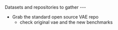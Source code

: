 Datasets and repositories to gather ---

* Grab the standard open source VAE repo
  * check original vae and the new benchmarks